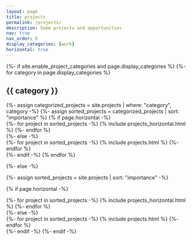 ```yaml
---
layout: page
title: projects
permalink: /projects/
description: Some projects and opportunities
nav: true
nav_order: 6
display_categories: [work]
horizontal: true
---
```


<!-- pages/projects.md -->
<div class="projects">
{%- if site.enable_project_categories and page.display_categories %}
  <!-- Display categorized projects -->
  {%- for category in page.display_categories %}
  <h2 class="category">{{ category }}</h2>
  {%- assign categorized_projects = site.projects | where: "category", category -%}
  {%- assign sorted_projects = categorized_projects | sort: "importance" %}
  <!-- Generate cards for each project -->
  {% if page.horizontal -%}
 <div class="container">
    <div class="row">
      <div class="col">
        <div class="d-flex align-items-start">
          {%- for project in sorted_projects -%}
            {% include projects_horizontal.html %}
          {%- endfor %}
        </div>
      </div>
    </div>
  </div>
  {%- else -%}
  <div class="grid">
    {%- for project in sorted_projects -%}
      {% include projects.html %}
    {%- endfor %}
  </div>
  {%- endif -%}
  {% endfor %}

{%- else -%}
<!-- Display projects without categories -->
  {%- assign sorted_projects = site.projects | sort: "importance" -%}
  <!-- Generate cards for each project -->
  {% if page.horizontal -%}
  <div class="container">
    <div class="row">
      <div class="col">
        <div class="d-flex align-items-start">
          {%- for project in sorted_projects -%}
            {% include projects_horizontal.html %}
          {%- endfor %}
        </div>
      </div>
    </div>
  </div>
  {%- else -%}
  <div class="grid">
    {%- for project in sorted_projects -%}
      {% include projects.html %}
    {%- endfor %}
  </div>
  {%- endif -%}
{%- endif -%}
</div>

